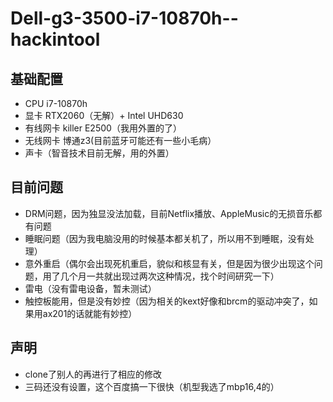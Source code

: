 # Dell-g3-3500-i7-10870h--hackintool
## 基础配置
* CPU i7-10870h
* 显卡 RTX2060（无解）+ Intel UHD630
* 有线网卡 killer E2500（我用外置的了）
* 无线网卡 博通z3(目前蓝牙可能还有一些小毛病）
* 声卡（智音技术目前无解，用的外置）

## 目前问题
* DRM问题，因为独显没法加载，目前Netflix播放、AppleMusic的无损音乐都有问题
* 睡眠问题（因为我电脑没用的时候基本都关机了，所以用不到睡眠，没有处理）
* 意外重启（偶尔会出现死机重启，貌似和核显有关，但是因为很少出现这个问题，用了几个月一共就出现过两次这种情况，找个时间研究一下）
* 雷电（没有雷电设备，暂未测试）
* 触控板能用，但是没有妙控（因为相关的kext好像和brcm的驱动冲突了，如果用ax201的话就能有妙控）

## 声明
* clone了别人的再进行了相应的修改
* 三码还没有设置，这个百度搞一下很快（机型我选了mbp16,4的）
